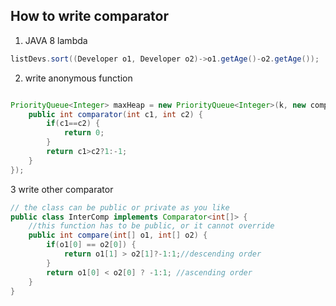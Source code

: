 ## How to write comparator



1. JAVA 8 lambda 

```java
listDevs.sort((Developer o1, Developer o2)->o1.getAge()-o2.getAge());
```

2. write anonymous function

```java

PriorityQueue<Integer> maxHeap = new PriorityQueue<Integer>(k, new comparator<Integer> {
    public int comparator(int c1, int c2) {
        if(c1==c2) {
            return 0;
        }
        return c1>c2?1:-1;
    }
});
```

3 write other comparator

```java
// the class can be public or private as you like
public class InterComp implements Comparator<int[]> {
    //this function has to be public, or it cannot override
    public int compare(int[] o1, int[] o2) {
        if(o1[0] == o2[0]) {
            return o1[1] > o2[1]?-1:1;//descending order
        }
        return o1[0] < o2[0] ? -1:1; //ascending order
    }
}
```